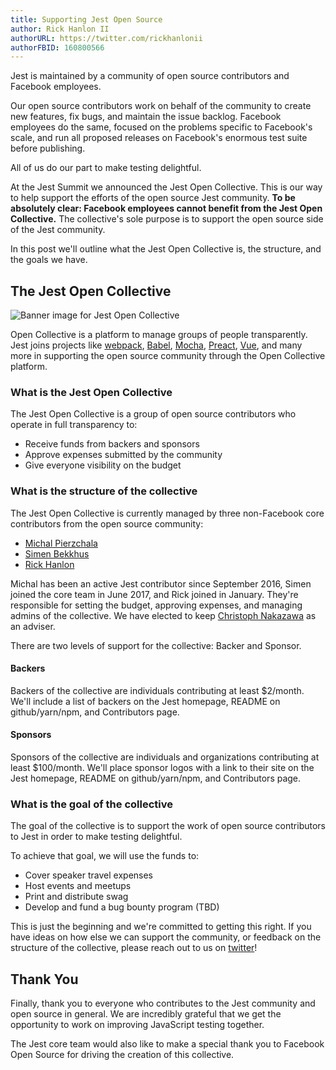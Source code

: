 ```yaml
---
title: Supporting Jest Open Source
author: Rick Hanlon II
authorURL: https://twitter.com/rickhanlonii
authorFBID: 160800566
---
```


Jest is maintained by a community of open source contributors and Facebook employees.

Our open source contributors work on behalf of the community to create new features, fix bugs, and maintain the issue backlog. Facebook employees do the same, focused on the problems specific to Facebook's scale, and run all proposed releases on Facebook's enormous test suite before publishing.

All of us do our part to make testing delightful.

At the Jest Summit we announced the Jest Open Collective. This is our way to help support the efforts of the open source Jest community. **To be absolutely clear: Facebook employees cannot benefit from the Jest Open Collective.** The collective's sole purpose is to support the open source side of the Jest community.

In this post we'll outline what the Jest Open Collective is, the structure, and the goals we have.

<!--truncate-->

## The Jest Open Collective

![Banner image for Jest Open Collective](/img/blog/collective.png)

Open Collective is a platform to manage groups of people transparently. Jest joins projects like [webpack](https://opencollective.com/webpack), [Babel](https://opencollective.com/babel), [Mocha](https://opencollective.com/mochajs), [Preact](https://opencollective.com/preact), [Vue](https://opencollective.com/vuejs), and many more in supporting the open source community through the Open Collective platform.

### What is the Jest Open Collective

The Jest Open Collective is a group of open source contributors who operate in full transparency to:

- Receive funds from backers and sponsors
- Approve expenses submitted by the community
- Give everyone visibility on the budget

### What is the structure of the collective

The Jest Open Collective is currently managed by three non-Facebook core contributors from the open source community:

- [Michal Pierzchala](https://twitter.com/thymikee)
- [Simen Bekkhus](https://github.com/simenb)
- [Rick Hanlon](https://twitter.com/rickhanlonii)

Michal has been an active Jest contributor since September 2016, Simen joined the core team in June 2017, and Rick joined in January. They're responsible for setting the budget, approving expenses, and managing admins of the collective. We have elected to keep [Christoph Nakazawa](https://twitter.com/cpojer) as an adviser.

There are two levels of support for the collective: Backer and Sponsor.

#### Backers

Backers of the collective are individuals contributing at least $2/month. We'll include a list of backers on the Jest homepage, README on github/yarn/npm, and Contributors page.

#### Sponsors

Sponsors of the collective are individuals and organizations contributing at least $100/month. We'll place sponsor logos with a link to their site on the Jest homepage, README on github/yarn/npm, and Contributors page.

### What is the goal of the collective

The goal of the collective is to support the work of open source contributors to Jest in order to make testing delightful.

To achieve that goal, we will use the funds to:

- Cover speaker travel expenses
- Host events and meetups
- Print and distribute swag
- Develop and fund a bug bounty program (TBD)

This is just the beginning and we're committed to getting this right. If you have ideas on how else we can support the community, or feedback on the structure of the collective, please reach out to us on [twitter](https://twitter.com/jestjs_)!

## Thank You

Finally, thank you to everyone who contributes to the Jest community and open source in general. We are incredibly grateful that we get the opportunity to work on improving JavaScript testing together.

The Jest core team would also like to make a special thank you to Facebook Open Source for driving the creation of this collective.
